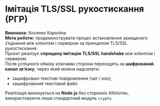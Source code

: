 ﻿# Імітація TLS/SSL рукостискання (РГР)
**Виконала:** Косенко Кароліна  
**Мета роботи:** продемонструвати процес встановлення захищеного з’єднання між клієнтом і сервером за принципом TLS/SSL рукостискання.  
Проєкт реалізує **спрощену імітацію TLS/SSL handshake** між клієнтом і сервером.  
Після успішного обміну ключами сторони переходять на **шифрований канал зв’язку**, через який можна надсилати:
- зашифровані текстові повідомлення (чат / ехо);
- зашифрований текстовий файл.
  
Реалізація виконується на **Node.js** без сторонніх бібліотек, використовуючи лише стандартний модуль `crypto`.
